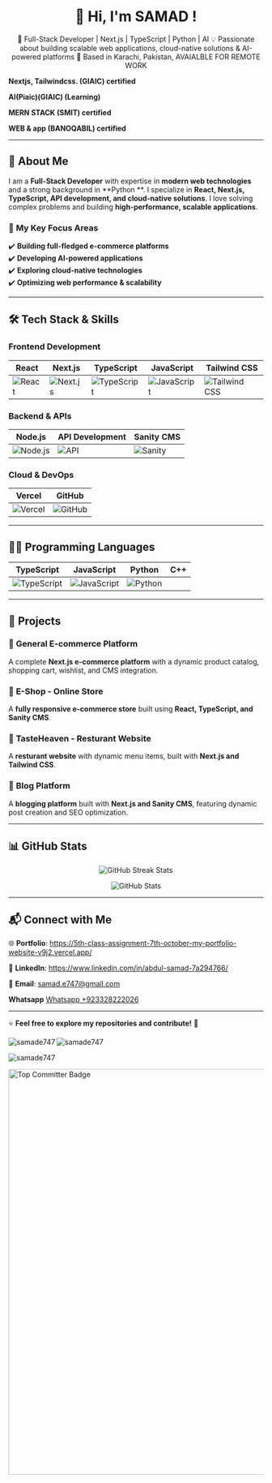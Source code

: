 <h1 align="center">👋 Hi, I'm SAMAD !</h1>

<p align="center">
🚀 Full-Stack Developer | Next.js | TypeScript | Python | AI  
💡 Passionate about building scalable web applications, cloud-native solutions & AI-powered platforms  
📍 Based in Karachi, Pakistan, AVAIALBLE FOR REMOTE WORK 
</p>

****Nextjs, Tailwindcss. (GIAIC) certified**** 

****AI(Piaic)(GIAIC) (Learning)****

**MERN STACK (SMIT) certified**

****WEB & app (BANOQABIL) certified****

---

## 🔹 **About Me**  
I am a **Full-Stack Developer** with expertise in **modern web technologies** and a strong background in **Python **. I specialize in **React, Next.js, TypeScript, API development, and cloud-native solutions**. I love solving complex problems and building **high-performance, scalable applications**.

### 🎯 **My Key Focus Areas**  
✔️ **Building full-fledged e-commerce platforms**  
✔️ **Developing AI-powered applications**  
✔️ **Exploring cloud-native technologies**  
✔️ **Optimizing web performance & scalability**  

---

## 🛠️ **Tech Stack & Skills**  

### **Frontend Development**  
| React | Next.js | TypeScript | JavaScript | Tailwind CSS |
|---|---|---|---|---|
| ![React](https://img.shields.io/badge/React-61DAFB?style=for-the-badge&logo=react&logoColor=white) | ![Next.js](https://img.shields.io/badge/Next.js-000000?style=for-the-badge&logo=nextdotjs&logoColor=white) | ![TypeScript](https://img.shields.io/badge/TypeScript-3178C6?style=for-the-badge&logo=typescript&logoColor=white) | ![JavaScript](https://img.shields.io/badge/JavaScript-F7DF1E?style=for-the-badge&logo=javascript&logoColor=black) | ![Tailwind CSS](https://img.shields.io/badge/Tailwind%20CSS-38B2AC?style=for-the-badge&logo=tailwind-css&logoColor=white) |

### **Backend & APIs**  
| Node.js | API Development | Sanity CMS |
|---|---|---|
| ![Node.js](https://img.shields.io/badge/Node.js-339933?style=for-the-badge&logo=node.js&logoColor=white) | ![API](https://img.shields.io/badge/API_Development-FF5733?style=for-the-badge&logo=api&logoColor=white) | ![Sanity](https://img.shields.io/badge/Sanity-FF2D20?style=for-the-badge&logo=sanity&logoColor=white) |

### **Cloud & DevOps**  
| Vercel | GitHub |
|---|---|
| ![Vercel](https://img.shields.io/badge/Vercel-000000?style=for-the-badge&logo=vercel&logoColor=white) | ![GitHub](https://img.shields.io/badge/GitHub-181717?style=for-the-badge&logo=github&logoColor=white) |

---

## 👨‍💻 **Programming Languages**
| TypeScript | JavaScript | Python | C++ |
|---|---|---|---|
| ![TypeScript](https://img.shields.io/badge/TypeScript-3178C6?style=for-the-badge&logo=typescript&logoColor=white) | ![JavaScript](https://img.shields.io/badge/JavaScript-F7DF1E?style=for-the-badge&logo=javascript&logoColor=black) | ![Python](https://img.shields.io/badge/Python-3776AB?style=for-the-badge&logo=python&logoColor=white) |

---

## 🚀 **Projects**  

### 🔹 **General E-commerce Platform**  
A complete **Next.js e-commerce platform** with a dynamic product catalog, shopping cart, wishlist, and CMS integration.  


### 🔹 **E-Shop - Online Store**  
A **fully responsive e-commerce store** built using **React, TypeScript, and Sanity CMS**.  
 

### 🔹 **TasteHeaven - Resturant Website**  
A **resturant website** with dynamic menu items, built with **Next.js and Tailwind CSS**.  


### 🔹 **Blog Platform**  
A **blogging platform** built with **Next.js and Sanity CMS**, featuring dynamic post creation and SEO optimization.  



---

## 📊 **GitHub Stats**  

<p align="center">
  <img src="https://github-readme-streak-stats.herokuapp.com/?user=samade747&theme=dark&hide_border=false" alt="GitHub Streak Stats" />
</p>

<p align="center">
  <img src="https://github-readme-stats.vercel.app/api?username=samade747&show_icons=true&theme=dark" alt="GitHub Stats" />
</p>

---

## 📬 **Connect with Me**  

🌐 **Portfolio**: https://5th-class-assignment-7th-october-my-portfolio-website-v9j2.vercel.app/  

💼 **LinkedIn**: https://www.linkedin.com/in/abdul-samad-7a294766/  

📩 **Email**: [samad.e747@gmail.com](mailto:samad.e747@gmail.com)  


**Whatsapp** [Whatsapp +923328222026](https://api.whatsapp.com/send/?phone=03328222026&text&type=phone_number&app_absent=0)  


---

⭐ **Feel free to explore my repositories and contribute!** 🚀  



<p><img align="left" src="https://github-readme-stats.vercel.app/api/top-langs?username=samade747&show_icons=true&locale=en&layout=compact" alt="samade747" /></p>  


<p> <img align="center" src="https://github-readme-stats.vercel.app/api?username=samade747&show_icons=true&locale=en" alt="samade747" /></p>  


<p><img align="center" src="https://github-readme-streak-stats.herokuapp.com/?user=samade747&" alt="samade747" /></p>  





           
          
<a href="https://user-badge.committers.top/pakistan/samade747"> <img src="https://user-badge.committers.top/pakistan/samade747.svg" alt="Top Committer Badge" width="800"> </a>  

